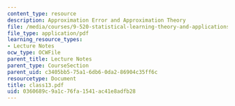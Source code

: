 ```yaml
---
content_type: resource
description: Approximation Error and Approximation Theory
file: /media/courses/9-520-statistical-learning-theory-and-applications-spring-2003/0360689c9a1c76fa1541ac41e8adfb28_class13.pdf
file_type: application/pdf
learning_resource_types:
- Lecture Notes
ocw_type: OCWFile
parent_title: Lecture Notes
parent_type: CourseSection
parent_uid: c3405bb5-75a1-6db6-0da2-86904c35ff6c
resourcetype: Document
title: class13.pdf
uid: 0360689c-9a1c-76fa-1541-ac41e8adfb28
---
```


